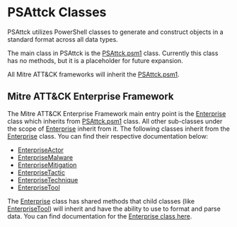 # PSAttck Classes

PSAttck utilizes PowerShell classes to generate and construct objects in a standard format across all data types.

The main class in PSAttck is the [PSAttck.psm1](PSAttck.md) class.  Currently this class has no methods, but it is a placeholder for future expansion.

All Mitre ATT&CK frameworks will inherit the [PSAttck.psm1](PSAttck.md).  

## Mitre ATT&CK Enterprise Framework

The Mitre ATT&CK Enterprise Framework main entry point is the [Enterprise](enterprise/Enterprise.md) class which inherits from [PSAttck.psm1](PSAttck.md) class.  All other sub-classes under the scope of [Enterprise](enterprise/Enterprise.md) inherit from it.  The following classes inherit from the [Enterprise](enterprise/Enterprise.md) class.  You can find their respective documentation below:

* [EnterpriseActor](enterprise/EnterpriseActor.md)
* [EnterpriseMalware](enterprise/EnterpriseMalware.md)
* [EnterpriseMitigation](enterprise/EnterpriseMitigation.md)
* [EnterpriseTactic](enterprise/EnterpriseTactic.md)
* [EnterpriseTechnique](enterprise/EnterpriseTechnique.md)
* [EnterpriseTool](enterprise/EnterpriseTool.md)


The [Enterprise](enterprise/Enterprise.md) class has shared methods that child classes (like [EnterpriseTool](enterprise/EnterpriseTool.md)) will inherit and have the ability to use to format and parse data.  You can find documentation for the [Enterprise class here](enterprise/Enterprise.md).
